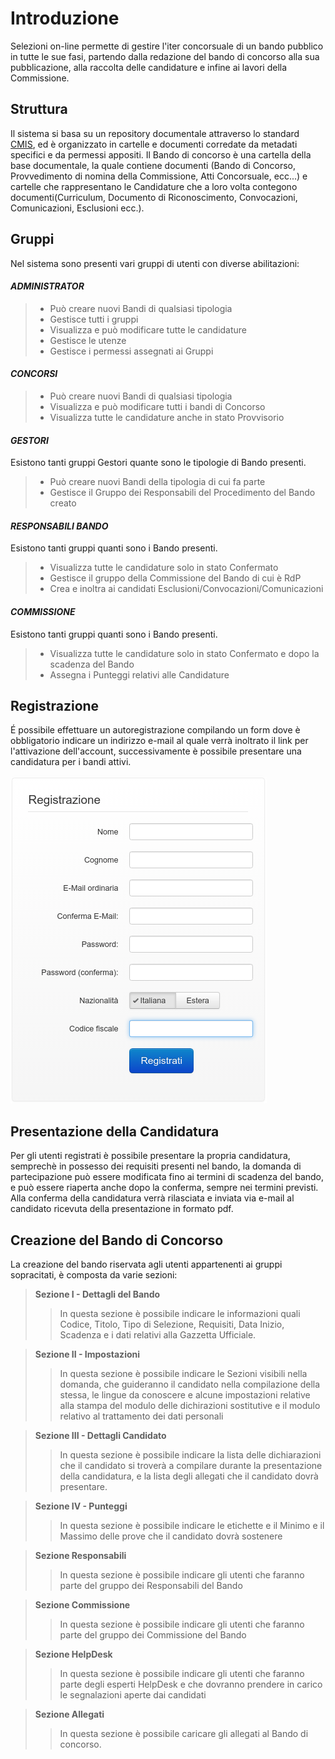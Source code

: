 # Introduzione
Selezioni on-line permette di gestire l'iter concorsuale di un bando pubblico in tutte le sue fasi,
partendo dalla redazione del bando di concorso alla sua pubblicazione, alla raccolta delle candidature e infine 
ai lavori della Commissione.

## Struttura

Il sistema si basa su un repository documentale attraverso lo standard [CMIS](https://en.wikipedia.org/wiki/Content_Management_Interoperability_Services), ed è organizzato
in cartelle e documenti corredate da metadati specifici e da permessi appositi.
Il Bando di concorso è una cartella della base documentale, la quale contiene documenti (Bando di Concorso, Provvedimento di nomina della Commissione, Atti Concorsuale, ecc...) e cartelle 
che rappresentano le Candidature che a loro volta contegono documenti(Curriculum, Documento di Riconoscimento, Convocazioni, Comunicazioni, Esclusioni ecc.).


## Gruppi

Nel sistema sono presenti vari gruppi di utenti con diverse abilitazioni:

#### _ADMINISTRATOR_
> * Può creare nuovi Bandi di qualsiasi tipologia 
> * Gestisce tutti i gruppi
> * Visualizza e può modificare tutte le candidature
> * Gestisce le utenze
> * Gestisce i permessi assegnati ai Gruppi

#### _CONCORSI_
> * Può creare nuovi Bandi di qualsiasi tipologia 
> * Visualizza e può modificare tutti i bandi di Concorso
> * Visualizza tutte le candidature anche in stato Provvisorio

#### _GESTORI_

Esistono tanti gruppi Gestori quante sono le tipologie di Bando presenti.
> * Può creare nuovi Bandi della tipologia di cui fa parte 
> * Gestisce il Gruppo dei Responsabili del Procedimento del Bando creato

#### _RESPONSABILI BANDO_

Esistono tanti gruppi quanti sono i Bando presenti.
> * Visualizza tutte le candidature solo in stato Confermato
> * Gestisce il gruppo della Commissione del Bando di cui è RdP
> * Crea e inoltra ai candidati Esclusioni/Convocazioni/Comunicazioni


#### _COMMISSIONE_

Esistono tanti gruppi quanti sono i Bando presenti.
> * Visualizza tutte le candidature solo in stato Confermato e dopo la scadenza del Bando
> * Assegna i Punteggi relativi alle Candidature


## Registrazione
É possibile effettuare un autoregistrazione compilando un form dove è obbligatorio indicare un indirizzo e-mail al quale verrà inoltrato il link per l'attivazione dell'account, successivamente è possibile presentare una candidatura per i bandi attivi.

![drawing](screenshot/registration_reduce_it.png#center) 

## Presentazione della Candidatura

Per gli utenti registrati è possibile presentare la propria candidatura, semprechè in possesso dei requisiti presenti
nel bando, la domanda di partecipazione può essere modificata fino ai termini di scadenza del bando, e può essere riaperta
anche dopo la conferma, sempre nei termini previsti. Alla conferma della candidatura verrà rilasciata e inviata via e-mail
al candidato ricevuta della presentazione in formato pdf.


## Creazione del Bando di Concorso

La creazione del bando riservata agli utenti appartenenti ai gruppi sopracitati, è composta da varie sezioni:

> **Sezione I - Dettagli del Bando**
> > In questa sezione è possibile indicare le informazioni quali Codice, Titolo, Tipo di Selezione, Requisiti, Data Inizio, Scadenza e i dati relativi alla Gazzetta Ufficiale.

> **Sezione II - Impostazioni**
> > In questa sezione è possibile indicare le Sezioni visibili nella domanda, che guideranno il candidato nella compilazione della stessa, le lingue da conoscere e alcune impostazioni relative alla stampa del modulo delle dichirazioni sostitutive e il modulo relativo al trattamento dei dati personali

> **Sezione III - Dettagli Candidato**
> > In questa sezione è possibile indicare la lista delle dichiarazioni che il candidato si troverà a compilare durante la presentazione della candidatura, e la lista degli allegati che il candidato dovrà presentare.

> **Sezione IV - Punteggi**
> > In questa sezione è possibile indicare le etichette e il Minimo e il Massimo delle prove che il candidato dovrà sostenere

> **Sezione Responsabili**
> > In questa sezione è possibile indicare gli utenti che faranno parte del gruppo dei Responsabili del Bando

> **Sezione Commissione**
> > In questa sezione è possibile indicare gli utenti che faranno parte del gruppo dei Commissione del Bando

> **Sezione HelpDesk**
> > In questa sezione è possibile indicare gli utenti che faranno parte degli esperti HelpDesk e che dovranno prendere in carico le segnalazioni aperte dai candidati

> **Sezione Allegati**
> > In questa sezione è possibile caricare gli allegati al Bando di concorso.





